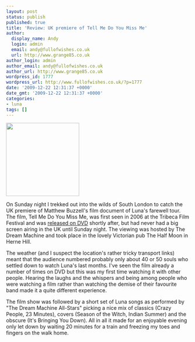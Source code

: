 ```yaml
---
layout: post
status: publish
published: true
title: 'Review: UK premiere of Tell Me Do You Miss Me'
author:
  display_name: Andy
  login: admin
  email: andy@fullofwishes.co.uk
  url: http://www.grange85.co.uk
author_login: admin
author_email: andy@fullofwishes.co.uk
author_url: http://www.grange85.co.uk
wordpress_id: 1777
wordpress_url: http://www.fullofwishes.co.uk/?p=1777
date: '2009-12-22 12:31:37 +0000'
date_gmt: '2009-12-22 12:31:37 +0000'
categories:
- luna
tags: []
---
```

<p><img alt="" src="http://media.fullofwishes.co.uk/02-luna/sleeves/luna_tmdymm.jpg" title="Tell Me Do You Miss Me" class="alignright" width="200" height="200" />
<p>On Sunday night I trekked out into the wilds of South London to catch the UK premiere of Matthew Buzzell's film document of Luna's farewell tour. The film, Tell Me Do You Miss Me, was first seen in 2006 at the Tribeca Film Festival and was <a href="/database/release/tell-me-do-you-miss-me/">released on DVD</a> shortly after, but had never had a big screen airing in the UK until Sunday night. The viewing was hosted by <span class="removed_link" title="http://www.dreammachinerecords.co.uk/">The Dream Machine</span> and took place in the lovely Victorian pub <span class="removed_link" title="http://www.halfmoonpub.co.uk/">The Half Moon in Herne Hill</span>.</p>
<p>The weather (and I suspect the location's rather tricky transport links) meant that the audience numbered probably only about 40 or 50 souls who settled down to watch Luna's last months. I've seen the film already a number of times on DVD but this was my first time watching it with other people. Hearing the laughs and the whispers and being among people who were watching a film rather than watching the demise of their favourite band made it a quite different experience.</p>
<p>The film show was followed by a short set of Luna songs as performed by "The Dream Machine All-Stars" picking a nice mix of classics (Crazy People, 23 Minutes), covers (Season of the Witch, Indian Summer) and the obscure (It's Bringing You Down). All in all it made for an enjoyable evening only let down by waiting 20 minutes for a train and freezing my toes and fingers on the walk home.</p>
<p><figure class="caption "><figcaption class="caption-text"></figcaption></figure></p>
<p><figure class="caption "><figcaption class="caption-text"></figcaption></figure></p>
